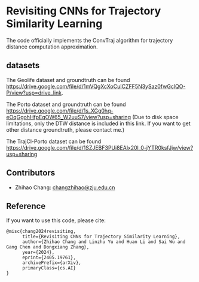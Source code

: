 # Revisiting CNNs for Trajectory Similarity Learning

The code officially implements the ConvTraj algorithm for trajectory distance computation approximation.

## datasets
The Geolife dataset and groundtruth can be found https://drive.google.com/file/d/1mVQgXcXoCuICZFF5N3ySaz0fwGclQO-P/view?usp=drive_link.

The Porto dataset and groundtruth can be found https://drive.google.com/file/d/1s_XGg0hq-eOqGgohHfpEqOW65_W2uuS7/view?usp=sharing (Due to disk space limitations, only the DTW distance is included in this link. If you want to get other distance groundtruth, please contact me.)

The TrajCl-Porto dataset can be found https://drive.google.com/file/d/1SZJEBF3PUi8EAlx20l_0-jYTR0ksfJjw/view?usp=sharing

## Contributors

- Zhihao Chang: changzhihao@zju.edu.cn



## Reference
If you want to use this code, please cite:
```
@misc{chang2024revisiting,
      title={Revisiting CNNs for Trajectory Similarity Learning}, 
      author={Zhihao Chang and Linzhu Yu and Huan Li and Sai Wu and Gang Chen and Dongxiang Zhang},
      year={2024},
      eprint={2405.19761},
      archivePrefix={arXiv},
      primaryClass={cs.AI}
}
```
